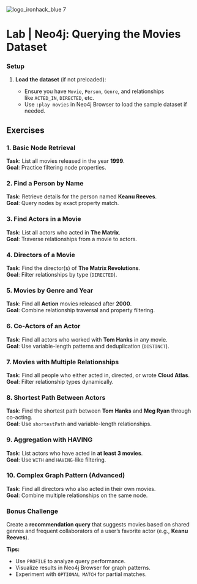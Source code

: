 ![logo_ironhack_blue 7](https://user-images.githubusercontent.com/23629340/40541063-a07a0a8a-601a-11e8-91b5-2f13e4e6b441.png)

# Lab | Neo4j: Querying the Movies Dataset

### **Setup**

1.  **Load the dataset** (if not preloaded):

    -   Ensure you have `Movie`, `Person`, `Genre`, and relationships like `ACTED_IN`, `DIRECTED`, etc.
    -   Use `:play movies` in Neo4j Browser to load the sample dataset if needed.

## Exercises

### 1. Basic Node Retrieval

**Task**: List all movies released in the year **1999**. <br>
**Goal**: Practice filtering node properties.


### 2. Find a Person by Name

**Task**: Retrieve details for the person named **Keanu Reeves**. <br>
**Goal**: Query nodes by exact property match.


### 3. Find Actors in a Movie

**Task**: List all actors who acted in **The Matrix**. <br>
**Goal**: Traverse relationships from a movie to actors.


### 4. Directors of a Movie

**Task**: Find the director(s) of **The Matrix Revolutions**. <br>
**Goal**: Filter relationships by type (`DIRECTED`).


### 5. Movies by Genre and Year

**Task**: Find all **Action** movies released after **2000**. <br>
**Goal**: Combine relationship traversal and property filtering.


### 6. Co-Actors of an Actor

**Task**: Find all actors who worked with **Tom Hanks** in any movie. <br>
**Goal**: Use variable-length patterns and deduplication (`DISTINCT`).


### 7. Movies with Multiple Relationships

**Task**: Find all people who either acted in, directed, or wrote **Cloud Atlas**. <br>
**Goal**: Filter relationship types dynamically.


### 8. Shortest Path Between Actors

**Task**: Find the shortest path between **Tom Hanks** and **Meg Ryan** through co-acting. <br>
**Goal**: Use `shortestPath` and variable-length relationships.


### 9. Aggregation with HAVING

**Task**: List actors who have acted in **at least 3 movies**. <br>
**Goal**: Use `WITH` and `HAVING`-like filtering.


### 10. Complex Graph Pattern (Advanced)

**Task**: Find all directors who also acted in their own movies. <br>
**Goal**: Combine multiple relationships on the same node.


### Bonus Challenge

Create a **recommendation query** that suggests movies based on shared genres and frequent collaborators of a user’s favorite actor (e.g., **Keanu Reeves**).

**Tips:**

-   Use `PROFILE` to analyze query performance.
-   Visualize results in Neo4j Browser for graph patterns.
-   Experiment with `OPTIONAL MATCH` for partial matches.
